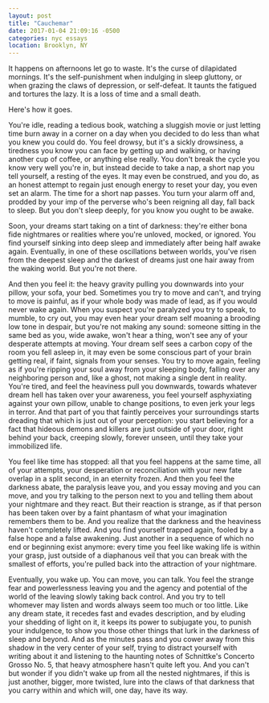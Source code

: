 ```yaml
---
layout: post
title: "Cauchemar"
date: 2017-01-04 21:09:16 -0500
categories: nyc essays
location: Brooklyn, NY
---
```


It happens on afternoons let go to waste. It's the curse of dilapidated mornings. It's the self-punishment when indulging in sleep gluttony, or when grazing the claws of depression, or self-defeat. It taunts the fatigued and tortures the lazy. It is a loss of time and a small death.

Here's how it goes.

You're idle, reading a tedious book, watching a sluggish movie or just letting time burn away in a corner on a day when you decided to do less than what you knew you could do. You feel drowsy, but it's a sickly drowsiness, a tiredness you know you can face by getting up and walking, or having another cup of coffee, or anything else really. You don't break the cycle you know very well you're in, but instead decide to take a nap, a short nap you tell yourself, a resting of the eyes. It may even be construed, and you do, as an honest attempt to regain just enough energy to reset your day, you even set an alarm. The time for a short nap passes. You turn your alarm off and, prodded by your imp of the perverse who's been reigning all day, fall back to sleep. But you don't sleep deeply, for you know you ought to be awake. 

Soon, your dreams start taking on a tint of darkness: they're either bona fide nightmares or realities where you're unloved, mocked, or ignored. You find yourself sinking into deep sleep and immediately after being half awake again. Eventually, in one of these oscillations between worlds, you've risen from the deepest sleep and the darkest of dreams just one hair away from the waking world. But you're not there.

And then you feel it: the heavy gravity pulling you downwards into your pillow, your sofa, your bed. Sometimes you try to move and can't, and trying to move is painful, as if your whole body was made of lead, as if you would never wake again. When you suspect you're paralyzed you try to speak, to mumble, to cry out, you may even hear your dream self moaning a brooding low tone in despair, but you're not making any sound: someone sitting in the same bed as you, wide awake, won't hear a thing, won't see any of your desperate attempts at moving. Your dream self sees a carbon copy of the room you fell asleep in, it may even be some conscious part of your brain getting real, if faint, signals from your senses. You try to move again, feeling as if you're ripping your soul away from your sleeping body, falling over any neighboring person and, like a ghost, not making a single dent in reality. You're tired, and feel the heaviness pull you downwards, towards whatever dream hell has taken over your awareness, you feel yourself asphyxiating against your own pillow, unable to change positions, to even jerk your legs in terror. And that part of you that faintly perceives your surroundings starts dreading that which is just out of your perception: you start believing for a fact that hideous demons and killers are just outside of your door, right behind your back, creeping slowly, forever unseen, until they take your immobilized life. 

You feel like time has stopped: all that you feel happens at the same time, all of your attempts, your desperation or reconciliation with your new fate overlap in a split second, in an eternity frozen. And then you feel the darkness abate, the paralysis leave you, and you essay moving and you can move, and you try talking to the person next to you and telling them about your nightmare and they react. But their reaction is strange, as if that person has been taken over by a faint phantasm of what your imagination remembers them to be. And you realize that the darkness and the heaviness haven't completely lifted. And you find yourself trapped again, fooled by a false hope and a false awakening. Just another in a sequence of which no end or beginning exist anymore: every time you feel like waking life is within your grasp, just outside of a diaphanous veil that you can break with the smallest of efforts, you're pulled back into the attraction of your nightmare. 

Eventually, you wake up. You can move, you can talk. You feel the strange fear and powerlessness leaving you and the agency and potential of the world of the leaving slowly taking back control. And you try to tell whomever may listen and words always seem too much or too little. Like any dream state, it recedes fast and evades description, and by eluding your shedding of light on it, it keeps its power to subjugate you, to punish your indulgence, to show you those other things that lurk in the darkness of sleep and beyond. And as the minutes pass and you cower away from this shadow in the very center of your self, trying to distract yourself with writing about it and listening to the haunting notes of Schnittke's Concerto Grosso No. 5, that heavy atmosphere hasn't quite left you. And you can't but wonder if you didn't wake up from all the nested nightmares, if this is just another, bigger, more twisted, lure into the claws of that darkness that you carry within and which will, one day, have its way.
